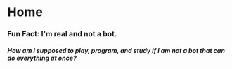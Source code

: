 # Home

### Fun Fact: I'm real and not a bot.

##### How am I supposed to play, program, and study if I am not a bot that can do everything at once?

